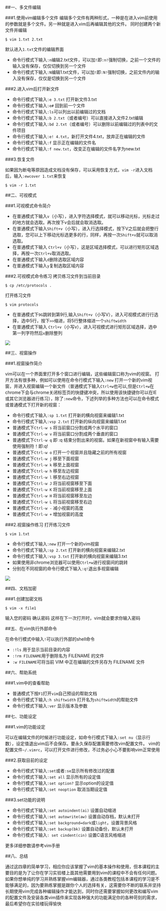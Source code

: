 ##一、多文件编辑

###1.使用vim编辑多个文件
编辑多个文件有两种形式，一种是在进入vim前使用的参数就是多个文件。另一种就是进入vim后再编辑其他的文件。
同时创建两个新文件并编辑

```
$ vim 1.txt 2.txt
```

默认进入`1.txt`文件的编辑界面

- 命令行模式下输入`:n`编辑2.txt文件，可以加`!`即`:n!`强制切换，之前一个文件的输入没有保存，仅仅切换到另一个文件
- 命令行模式下输入`:N`编辑1.txt文件，可以加`!`即`:N!`强制切换，之前文件内的输入没有保存，仅仅是切换到另一个文件

###2.进入vim后打开新文件

- 命令行模式下输入`:e 3.txt` 打开新文件3.txt
- 命令行模式下输入`:e#` 回到前一个文件
- 命令行模式下输入`:ls`可以列出以前编辑过的文档
- 命令行模式下输入`:b 2.txt`（或者编号）可以直接进入文件2.txt编辑
- 命令行模式下输入`:bd 2.txt`（或者编号）可以删除以前编辑过的列表中的文件项目
- 命令行模式下输入`:e! 4.txt`，新打开文件4.txt，放弃正在编辑的文件
- 命令行模式下输入`:f` 显示正在编辑的文件名
- 命令行模式下输入`:f new.txt`，改变正在编辑的文件名字为new.txt


###3.恢复文件

如果因为断电等原因造成文档没有保存，可以采用恢复方式，`vim -r`进入文档后，输入`:ewcover 1.txt`来恢复

```
$ vim -r 1.txt
```

##二、可视模式

###1.可视模式命令简介

- 在普通模式下输入`v`（小写），进入字符选择模式，就可以移动光标，光标走过的地方就会选取。再次按下v会后就会取消选取。
- 在普通模式下输入`Shift+v`（小写），进入行选择模式，按下V之后就会把整行选取，您可以上下移动光标选更多的行，同样，再按一次`Shift+v`就可以取消选取。
- 在普通模式下输入 `Ctrl+v`（小写），这是区域选择模式，可以进行矩形区域选择，再按一次`Ctrl+v`取消选取。
- 在普通模式下输入`d`删除选取区域内容
- 在普通模式下输入`y`复制选取区域内容

###2.可视模式命令练习
拷贝练习文件到当前目录

```
$ cp /etc/protocols .
```

打开练习文件

```
$ vim protocols
```

- 在普通模式下`9G`跳转到第9行,输入`Shift+v`（小写V），进入可视模式进行行选择，选中5行，按下`>>`缩进，将5行整体缩进一个`shiftwidth`
- 在普通模式下输入 `Ctrl+v`（小写v），进入可视模式进行矩形区域选择，选中第一列字符然后`x`删除整列

![](https://dn-anything-about-doc.qbox.me/md041719vim7+.gif)

##三、视窗操作

###1.视窗操作简介

vim可以在一个界面里打开多个窗口进行编辑，这些编辑窗口称为vim的视窗。
打开方法有很多种，例如可以使用在命令行模式下输入`:new` 打开一个新的vim视窗，并进入视窗编辑一个新文件（普通模式下输入`Ctrl+w`也可以,但是`Ctrl+w`在chrome下会与chrome关闭标签页的快捷键冲突，所以使用该快捷键你可以在IE或其它浏览器进行练习），除了`:new`命令，下述列举的多种方法也可以在命令模式或普通模式下打开新的视窗：

- 命令行模式下输入`:sp 1.txt` 打开新的横向视窗来编辑1.txt
- 命令行模式下输入`:vsp 2.txt` 打开新的纵向视窗来编辑1.txt
- 普通模式下`Ctrl-w s` 将当前窗口分割成两个水平的窗口
- 普通模式下`Ctrl-w v` 将当前窗口分割成两个垂直的窗口
- 普通模式下`Ctrl-w q`  即 :q 结束分割出来的视窗。如果在新视窗中有输入需要使用强制符！即:q!
- 普通模式下`Ctrl-w o` 打开一个视窗并且隐藏之前的所有视窗
- 普通模式下`Ctrl-w j` 移至下面视窗
- 普通模式下`Ctrl-w k` 移至上面视窗
- 普通模式下`Ctrl-w h` 移至左边视窗
- 普通模式下`Ctrl-w l` 移至右边视窗
- 普通模式下`Ctrl-w J` 将当前视窗移至下面
- 普通模式下`Ctrl-w K` 将当前视窗移至上面
- 普通模式下`Ctrl-w H` 将当前视窗移至左边
- 普通模式下`Ctrl-w L` 将当前视窗移至右边
- 普通模式下`Ctrl-w -` 减小视窗的高度
- 普通模式下`Ctrl-w +` 增加视窗的高度

###2.视窗操作练习
打开练习文件

```
$ vim 1.txt
```

- 命令行模式下输入`:new` 打开一个新的vim视窗
- 命令行模式下输入`:sp 2.txt` 打开新的横向视窗来编辑2.txt
- 命令行模式下输入`:vsp 3.txt` 打开新的横向视窗来编辑3.txt
- 如果使用非chrome浏览器可以使用`Ctrl+w`进行视窗间的跳转
- 分别在不同视窗的命令行模式下输入`:q!`退出多视窗编辑

![](https://dn-anything-about-doc.qbox.me/md041719vim8+.gif)

##四、文档加密

###1.创建加密文档

```
$ vim -x file1
```

输入您的密码
确认密码
这样在下一次打开时，vim就会要求你输入密码

##五、在vim执行外部命令

在命令行模式中输入`!`可以执行外部的shell命令

- `:!ls`  用于显示当前目录的内容
- `:!rm FILENAME`用于删除名为 FILENAME 的文件
- `:w FILENAME`可将当前 VIM 中正在编辑的文件另存为 FILENAME 文件

##六、帮助系统

###1.vim中的查看帮助

- 普通模式下按`F1`打开`vim`自己预设的帮助文档
- 命令行模式下输入`:h shiftwidth` 打开名为`shiftwidth`的帮助文件
- 命令行模式下输入`:ver` 显示版本及参数

##七、功能设定

###1.vim的功能设定

可以在编辑文件的时候进行功能设定，如命令行模式下输入`:set nu`（显示行数），设定值退出vim后不会保存。要永久保存配置需要修改vim配置文件。
vim的配置文件`~/.vimrc`，可以打开文件进行修改，不过务必小心不要影响vim正常使用


###2.获取目前的设定

- 命令行模式下输入`:set`或者`:se`显示所有修改过的配置
- 命令行模式下输入`:set all` 显示所有的设定值
- 命令行模式下输入`:set option?` 显示option的设定值
- 命令行模式下输入`:set nooption` 取消当期设定值

###3.set功能的说明

- 命令行模式下输入`:set autoindent(ai)` 设置自动缩进
- 命令行模式下输入`:set autowrite(aw)` 设置自动存档，默认未打开
- 命令行模式下输入`:set background=dark`或`light`，设置背景风格
- 命令行模式下输入`:set backup(bk)` 设置自动备份，默认未打开
- 命令行模式下输入`: set cindent(cin)` 设置C语言风格缩进

更多详细参数请参考vim手册

##八、总结

通过这四章的简单学习，相应你应该掌握了vim的基本操作和使用，但本课程的主要目的是为了让你在学习实验楼上面其他需要用到vim的课程中不会有任何问题。如果你想单纯的学习并熟练掌握vim编辑器，通过各类教程包括本课程的学习是不能够满足的，因为要熟练掌握是跟你个人的选择有关，这需要你不断的联系并坚持长期使用vim完成各种编辑操作才能达到，同时你还需要掌握如何更改和编写vim的配置文件及安装各类vim插件来实现各种强大的功能满足你的各种苛刻的需求，最后希望你在实验楼玩得愉快